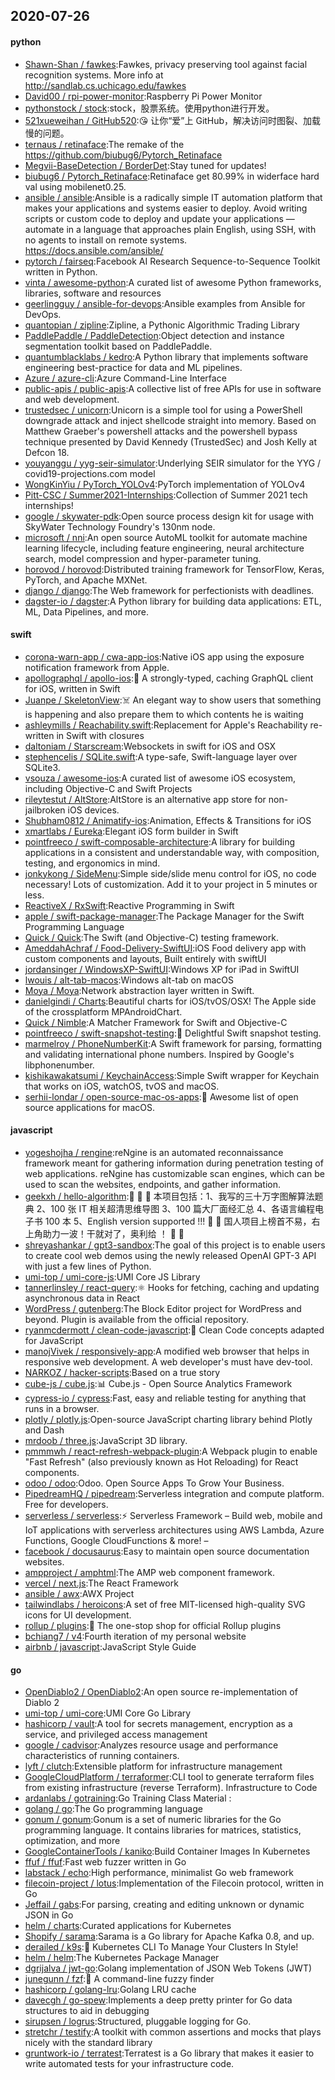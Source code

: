 ## 2020-07-26

#### python
* [Shawn-Shan / fawkes](https://github.com/Shawn-Shan/fawkes):Fawkes, privacy preserving tool against facial recognition systems. More info at http://sandlab.cs.uchicago.edu/fawkes
* [David00 / rpi-power-monitor](https://github.com/David00/rpi-power-monitor):Raspberry Pi Power Monitor
* [pythonstock / stock](https://github.com/pythonstock/stock):stock，股票系统。使用python进行开发。
* [521xueweihan / GitHub520](https://github.com/521xueweihan/GitHub520):😘
让你“爱”上 GitHub，解决访问时图裂、加载慢的问题。
* [ternaus / retinaface](https://github.com/ternaus/retinaface):The remake of the https://github.com/biubug6/Pytorch_Retinaface
* [Megvii-BaseDetection / BorderDet](https://github.com/Megvii-BaseDetection/BorderDet):Stay tuned for updates!
* [biubug6 / Pytorch_Retinaface](https://github.com/biubug6/Pytorch_Retinaface):Retinaface get 80.99% in widerface hard val using mobilenet0.25.
* [ansible / ansible](https://github.com/ansible/ansible):Ansible is a radically simple IT automation platform that makes your applications and systems easier to deploy. Avoid writing scripts or custom code to deploy and update your applications — automate in a language that approaches plain English, using SSH, with no agents to install on remote systems. https://docs.ansible.com/ansible/
* [pytorch / fairseq](https://github.com/pytorch/fairseq):Facebook AI Research Sequence-to-Sequence Toolkit written in Python.
* [vinta / awesome-python](https://github.com/vinta/awesome-python):A curated list of awesome Python frameworks, libraries, software and resources
* [geerlingguy / ansible-for-devops](https://github.com/geerlingguy/ansible-for-devops):Ansible examples from Ansible for DevOps.
* [quantopian / zipline](https://github.com/quantopian/zipline):Zipline, a Pythonic Algorithmic Trading Library
* [PaddlePaddle / PaddleDetection](https://github.com/PaddlePaddle/PaddleDetection):Object detection and instance segmentation toolkit based on PaddlePaddle.
* [quantumblacklabs / kedro](https://github.com/quantumblacklabs/kedro):A Python library that implements software engineering best-practice for data and ML pipelines.
* [Azure / azure-cli](https://github.com/Azure/azure-cli):Azure Command-Line Interface
* [public-apis / public-apis](https://github.com/public-apis/public-apis):A collective list of free APIs for use in software and web development.
* [trustedsec / unicorn](https://github.com/trustedsec/unicorn):Unicorn is a simple tool for using a PowerShell downgrade attack and inject shellcode straight into memory. Based on Matthew Graeber's powershell attacks and the powershell bypass technique presented by David Kennedy (TrustedSec) and Josh Kelly at Defcon 18.
* [youyanggu / yyg-seir-simulator](https://github.com/youyanggu/yyg-seir-simulator):Underlying SEIR simulator for the YYG / covid19-projections.com model
* [WongKinYiu / PyTorch_YOLOv4](https://github.com/WongKinYiu/PyTorch_YOLOv4):PyTorch implementation of YOLOv4
* [Pitt-CSC / Summer2021-Internships](https://github.com/Pitt-CSC/Summer2021-Internships):Collection of Summer 2021 tech internships!
* [google / skywater-pdk](https://github.com/google/skywater-pdk):Open source process design kit for usage with SkyWater Technology Foundry's 130nm node.
* [microsoft / nni](https://github.com/microsoft/nni):An open source AutoML toolkit for automate machine learning lifecycle, including feature engineering, neural architecture search, model compression and hyper-parameter tuning.
* [horovod / horovod](https://github.com/horovod/horovod):Distributed training framework for TensorFlow, Keras, PyTorch, and Apache MXNet.
* [django / django](https://github.com/django/django):The Web framework for perfectionists with deadlines.
* [dagster-io / dagster](https://github.com/dagster-io/dagster):A Python library for building data applications: ETL, ML, Data Pipelines, and more.

#### swift
* [corona-warn-app / cwa-app-ios](https://github.com/corona-warn-app/cwa-app-ios):Native iOS app using the exposure notification framework from Apple.
* [apollographql / apollo-ios](https://github.com/apollographql/apollo-ios):📱
A strongly-typed, caching GraphQL client for iOS, written in Swift
* [Juanpe / SkeletonView](https://github.com/Juanpe/SkeletonView):☠️
An elegant way to show users that something is happening and also prepare them to which contents he is waiting
* [ashleymills / Reachability.swift](https://github.com/ashleymills/Reachability.swift):Replacement for Apple's Reachability re-written in Swift with closures
* [daltoniam / Starscream](https://github.com/daltoniam/Starscream):Websockets in swift for iOS and OSX
* [stephencelis / SQLite.swift](https://github.com/stephencelis/SQLite.swift):A type-safe, Swift-language layer over SQLite3.
* [vsouza / awesome-ios](https://github.com/vsouza/awesome-ios):A curated list of awesome iOS ecosystem, including Objective-C and Swift Projects
* [rileytestut / AltStore](https://github.com/rileytestut/AltStore):AltStore is an alternative app store for non-jailbroken iOS devices.
* [Shubham0812 / Animatify-ios](https://github.com/Shubham0812/Animatify-ios):Animation, Effects & Transitions for iOS
* [xmartlabs / Eureka](https://github.com/xmartlabs/Eureka):Elegant iOS form builder in Swift
* [pointfreeco / swift-composable-architecture](https://github.com/pointfreeco/swift-composable-architecture):A library for building applications in a consistent and understandable way, with composition, testing, and ergonomics in mind.
* [jonkykong / SideMenu](https://github.com/jonkykong/SideMenu):Simple side/slide menu control for iOS, no code necessary! Lots of customization. Add it to your project in 5 minutes or less.
* [ReactiveX / RxSwift](https://github.com/ReactiveX/RxSwift):Reactive Programming in Swift
* [apple / swift-package-manager](https://github.com/apple/swift-package-manager):The Package Manager for the Swift Programming Language
* [Quick / Quick](https://github.com/Quick/Quick):The Swift (and Objective-C) testing framework.
* [AmeddahAchraf / Food-Delivery-SwiftUI](https://github.com/AmeddahAchraf/Food-Delivery-SwiftUI):iOS Food delivery app with custom components and layouts, Built entirely with swiftUI
* [jordansinger / WindowsXP-SwiftUI](https://github.com/jordansinger/WindowsXP-SwiftUI):Windows XP for iPad in SwiftUI
* [lwouis / alt-tab-macos](https://github.com/lwouis/alt-tab-macos):Windows alt-tab on macOS
* [Moya / Moya](https://github.com/Moya/Moya):Network abstraction layer written in Swift.
* [danielgindi / Charts](https://github.com/danielgindi/Charts):Beautiful charts for iOS/tvOS/OSX! The Apple side of the crossplatform MPAndroidChart.
* [Quick / Nimble](https://github.com/Quick/Nimble):A Matcher Framework for Swift and Objective-C
* [pointfreeco / swift-snapshot-testing](https://github.com/pointfreeco/swift-snapshot-testing):📸
Delightful Swift snapshot testing.
* [marmelroy / PhoneNumberKit](https://github.com/marmelroy/PhoneNumberKit):A Swift framework for parsing, formatting and validating international phone numbers. Inspired by Google's libphonenumber.
* [kishikawakatsumi / KeychainAccess](https://github.com/kishikawakatsumi/KeychainAccess):Simple Swift wrapper for Keychain that works on iOS, watchOS, tvOS and macOS.
* [serhii-londar / open-source-mac-os-apps](https://github.com/serhii-londar/open-source-mac-os-apps):🚀
Awesome list of open source applications for macOS.

#### javascript
* [yogeshojha / rengine](https://github.com/yogeshojha/rengine):reNgine is an automated reconnaissance framework meant for gathering information during penetration testing of web applications. reNgine has customizable scan engines, which can be used to scan the websites, endpoints, and gather information.
* [geekxh / hello-algorithm](https://github.com/geekxh/hello-algorithm):🙈
🙉
🙊
本项目包括：1、我写的三十万字图解算法题典 2、100 张 IT 相关超清思维导图 3、100 篇大厂面经汇总 4、各语言编程电子书 100 本 5、English version supported !!!
🚀
🚀
国人项目上榜首不易，右上角助力一波！干就对了，奥利给 ！
🚀
🚀
* [shreyashankar / gpt3-sandbox](https://github.com/shreyashankar/gpt3-sandbox):The goal of this project is to enable users to create cool web demos using the newly released OpenAI GPT-3 API with just a few lines of Python.
* [umi-top / umi-core-js](https://github.com/umi-top/umi-core-js):UMI Core JS Library
* [tannerlinsley / react-query](https://github.com/tannerlinsley/react-query):⚛️
Hooks for fetching, caching and updating asynchronous data in React
* [WordPress / gutenberg](https://github.com/WordPress/gutenberg):The Block Editor project for WordPress and beyond. Plugin is available from the official repository.
* [ryanmcdermott / clean-code-javascript](https://github.com/ryanmcdermott/clean-code-javascript):🛁
Clean Code concepts adapted for JavaScript
* [manojVivek / responsively-app](https://github.com/manojVivek/responsively-app):A modified web browser that helps in responsive web development. A web developer's must have dev-tool.
* [NARKOZ / hacker-scripts](https://github.com/NARKOZ/hacker-scripts):Based on a true story
* [cube-js / cube.js](https://github.com/cube-js/cube.js):📊
Cube.js - Open Source Analytics Framework
* [cypress-io / cypress](https://github.com/cypress-io/cypress):Fast, easy and reliable testing for anything that runs in a browser.
* [plotly / plotly.js](https://github.com/plotly/plotly.js):Open-source JavaScript charting library behind Plotly and Dash
* [mrdoob / three.js](https://github.com/mrdoob/three.js):JavaScript 3D library.
* [pmmmwh / react-refresh-webpack-plugin](https://github.com/pmmmwh/react-refresh-webpack-plugin):A Webpack plugin to enable "Fast Refresh" (also previously known as Hot Reloading) for React components.
* [odoo / odoo](https://github.com/odoo/odoo):Odoo. Open Source Apps To Grow Your Business.
* [PipedreamHQ / pipedream](https://github.com/PipedreamHQ/pipedream):Serverless integration and compute platform. Free for developers.
* [serverless / serverless](https://github.com/serverless/serverless):⚡
Serverless Framework – Build web, mobile and IoT applications with serverless architectures using AWS Lambda, Azure Functions, Google CloudFunctions & more! –
* [facebook / docusaurus](https://github.com/facebook/docusaurus):Easy to maintain open source documentation websites.
* [ampproject / amphtml](https://github.com/ampproject/amphtml):The AMP web component framework.
* [vercel / next.js](https://github.com/vercel/next.js):The React Framework
* [ansible / awx](https://github.com/ansible/awx):AWX Project
* [tailwindlabs / heroicons](https://github.com/tailwindlabs/heroicons):A set of free MIT-licensed high-quality SVG icons for UI development.
* [rollup / plugins](https://github.com/rollup/plugins):🍣
The one-stop shop for official Rollup plugins
* [bchiang7 / v4](https://github.com/bchiang7/v4):Fourth iteration of my personal website
* [airbnb / javascript](https://github.com/airbnb/javascript):JavaScript Style Guide

#### go
* [OpenDiablo2 / OpenDiablo2](https://github.com/OpenDiablo2/OpenDiablo2):An open source re-implementation of Diablo 2
* [umi-top / umi-core](https://github.com/umi-top/umi-core):UMI Core Go Library
* [hashicorp / vault](https://github.com/hashicorp/vault):A tool for secrets management, encryption as a service, and privileged access management
* [google / cadvisor](https://github.com/google/cadvisor):Analyzes resource usage and performance characteristics of running containers.
* [lyft / clutch](https://github.com/lyft/clutch):Extensible platform for infrastructure management
* [GoogleCloudPlatform / terraformer](https://github.com/GoogleCloudPlatform/terraformer):CLI tool to generate terraform files from existing infrastructure (reverse Terraform). Infrastructure to Code
* [ardanlabs / gotraining](https://github.com/ardanlabs/gotraining):Go Training Class Material :
* [golang / go](https://github.com/golang/go):The Go programming language
* [gonum / gonum](https://github.com/gonum/gonum):Gonum is a set of numeric libraries for the Go programming language. It contains libraries for matrices, statistics, optimization, and more
* [GoogleContainerTools / kaniko](https://github.com/GoogleContainerTools/kaniko):Build Container Images In Kubernetes
* [ffuf / ffuf](https://github.com/ffuf/ffuf):Fast web fuzzer written in Go
* [labstack / echo](https://github.com/labstack/echo):High performance, minimalist Go web framework
* [filecoin-project / lotus](https://github.com/filecoin-project/lotus):Implementation of the Filecoin protocol, written in Go
* [Jeffail / gabs](https://github.com/Jeffail/gabs):For parsing, creating and editing unknown or dynamic JSON in Go
* [helm / charts](https://github.com/helm/charts):Curated applications for Kubernetes
* [Shopify / sarama](https://github.com/Shopify/sarama):Sarama is a Go library for Apache Kafka 0.8, and up.
* [derailed / k9s](https://github.com/derailed/k9s):🐶
Kubernetes CLI To Manage Your Clusters In Style!
* [helm / helm](https://github.com/helm/helm):The Kubernetes Package Manager
* [dgrijalva / jwt-go](https://github.com/dgrijalva/jwt-go):Golang implementation of JSON Web Tokens (JWT)
* [junegunn / fzf](https://github.com/junegunn/fzf):🌸
A command-line fuzzy finder
* [hashicorp / golang-lru](https://github.com/hashicorp/golang-lru):Golang LRU cache
* [davecgh / go-spew](https://github.com/davecgh/go-spew):Implements a deep pretty printer for Go data structures to aid in debugging
* [sirupsen / logrus](https://github.com/sirupsen/logrus):Structured, pluggable logging for Go.
* [stretchr / testify](https://github.com/stretchr/testify):A toolkit with common assertions and mocks that plays nicely with the standard library
* [gruntwork-io / terratest](https://github.com/gruntwork-io/terratest):Terratest is a Go library that makes it easier to write automated tests for your infrastructure code.
